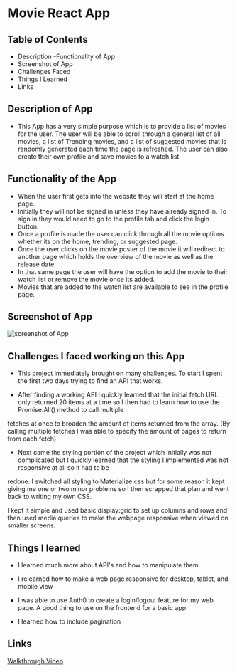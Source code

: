 # Movie React App

## Table of Contents
- Description
-Functionality of App
- Screenshot of App
- Challenges Faced
- Things I Learned
- Links


## Description of App
- This App has a very simple purpose which is to provide a list of movies for the user. The user will be able to scroll through a general list of all movies, a list of Trending movies, and a list of suggested movies that is randomly generated each time the page is refreshed. The user can also create their own profile and save movies to a watch list.

## Functionality of the App
- When the user first gets into the website they will start at the home page.
- Initially they will not be signed in unless they have already signed in. To sign in they would need to go to the profile tab and click the login button.
- Once a profile is made the user can click through all the movie options whether its on the home, trending, or suggested page. 
- Once the user clicks on the movie poster of the movie it will redirect to another page which holds the overview of the movie as well as the release date.
- In that  same page the user will have the option to add the movie to their watch list or remove the movie once its added.
- Movies that are added to the watch list are available to see in the profile page.


## Screenshot of App
![screenshot of App](FinalProjectGif.gif)


## Challenges I faced working on this App

- This project immediately brought on many challenges. To start I spent the first two days trying to find an API that works.

- After finding a working API I quickly learned that the initial fetch URL only returned 20 items at a time so I then had to learn how to use the Promise.All() method to call multiple

fetches at once to broaden the amount of items returned from the array. (By calling multiple fetches I was able to specify the amount of pages to return from each fetch)

- Next came the styling portion of the project which initially was not complicated but I quickly learned that the styling I implemented was not responsive at all so it had to be 

redone. I switched all styling to Materialize.css but for some reason it kept giving me one or two minor problems so I then scrapped that plan and went back to writing my own CSS. 

I kept it simple and used basic display:grid to set up columns and rows and then used media queries to make the webpage responsive when viewed on smaller screens.

## Things I learned

- I learned much more about API's and how to manipulate them.

- I relearned how to make a web page responsive for desktop, tablet, and mobile view

- I was able to use Auth0 to create a login/logout feature for my web page. A good thing to use on the frontend for a basic app

- I learned how to include pagination

## Links
[Walkthrough Video](https://vimeo.com/822058352?share=copy)





